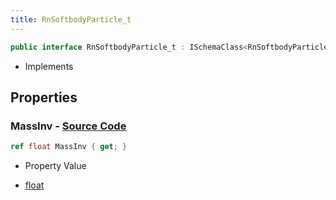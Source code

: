 ```yaml
---
title: RnSoftbodyParticle_t
---
```


```csharp
public interface RnSoftbodyParticle_t : ISchemaClass<RnSoftbodyParticle_t>, ISchemaField, ISchemaClass, INativeHandle
```

- Implements

## Properties

### **MassInv** - [Source Code](https://github.com/swiftly-solution/swiftlys2/blob/main/managed/src/SwiftlyS2.Generated/Schemas/Interfaces/RnSoftbodyParticle_t.cs#L16)

```csharp
ref float MassInv { get; }
```

- Property Value

- [float](https://learn.microsoft.com/dotnet/api/system.single)

